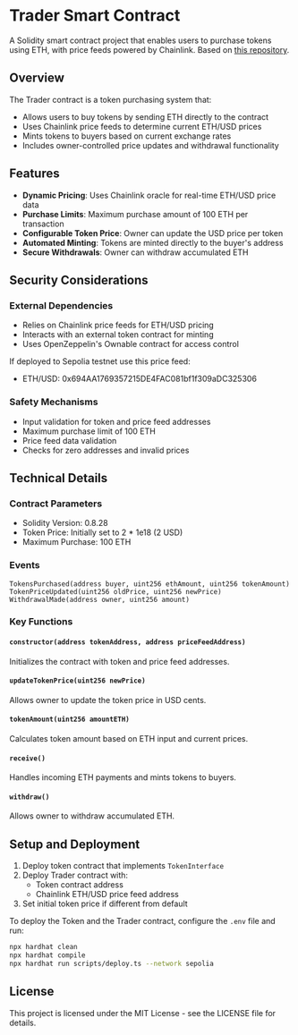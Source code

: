 # Trader Smart Contract

A Solidity smart contract project that enables users to purchase tokens using ETH, with price feeds powered by Chainlink. Based on [this repository](https://github.com/solangegueiros/chainlink-bootcamp-2024/blob/main/TokenShop.sol).

## Overview

The Trader contract is a token purchasing system that:
- Allows users to buy tokens by sending ETH directly to the contract
- Uses Chainlink price feeds to determine current ETH/USD prices
- Mints tokens to buyers based on current exchange rates
- Includes owner-controlled price updates and withdrawal functionality

## Features

- **Dynamic Pricing**: Uses Chainlink oracle for real-time ETH/USD price data
- **Purchase Limits**: Maximum purchase amount of 100 ETH per transaction
- **Configurable Token Price**: Owner can update the USD price per token
- **Automated Minting**: Tokens are minted directly to the buyer's address
- **Secure Withdrawals**: Owner can withdraw accumulated ETH

## Security Considerations

### External Dependencies
- Relies on Chainlink price feeds for ETH/USD pricing
- Interacts with an external token contract for minting
- Uses OpenZeppelin's Ownable contract for access control

If deployed to Sepolia testnet use this price feed:
- ETH/USD: 0x694AA1769357215DE4FAC081bf1f309aDC325306

### Safety Mechanisms
- Input validation for token and price feed addresses
- Maximum purchase limit of 100 ETH
- Price feed data validation
- Checks for zero addresses and invalid prices

## Technical Details

### Contract Parameters
- Solidity Version: 0.8.28
- Token Price: Initially set to 2 * 1e18 (2 USD)
- Maximum Purchase: 100 ETH

### Events
```solidity
TokensPurchased(address buyer, uint256 ethAmount, uint256 tokenAmount)
TokenPriceUpdated(uint256 oldPrice, uint256 newPrice)
WithdrawalMade(address owner, uint256 amount)
```

### Key Functions

#### `constructor(address tokenAddress, address priceFeedAddress)`
Initializes the contract with token and price feed addresses.

#### `updateTokenPrice(uint256 newPrice)`
Allows owner to update the token price in USD cents.

#### `tokenAmount(uint256 amountETH)`
Calculates token amount based on ETH input and current prices.

#### `receive()`
Handles incoming ETH payments and mints tokens to buyers.

#### `withdraw()`
Allows owner to withdraw accumulated ETH.

## Setup and Deployment

1. Deploy token contract that implements `TokenInterface`
2. Deploy Trader contract with:
   - Token contract address
   - Chainlink ETH/USD price feed address
3. Set initial token price if different from default

To deploy the Token and the Trader contract, configure the `.env` file and run:

```bash
npx hardhat clean
npx hardhat compile
npx hardhat run scripts/deploy.ts --network sepolia
```

## License
This project is licensed under the MIT License - see the LICENSE file for details.